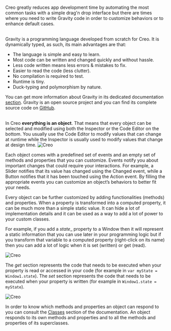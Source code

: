 Creo greatly reduces app development time by automating the most common tasks with a simple drag'n drop interface but there are times where you need to write Gravity code in order to customize behaviors or to enhance default cases.
<br><br>


Gravity is a programming language developed from scratch for Creo. It is dynamically typed, as such, its main advantages are that:
* The language is simple and easy to learn.
* Most code can be written and changed quickly and without hassle.
* Less code written means less errors & mistakes to fix.
* Easier to read the code (less clutter).
* No compilation is required to test.
* Runtime is tiny.
* Duck-typing and polymorphism by nature. 


You can get more information about Gravity in its dedicated documentation [section](https://docs.creolabs.com/gravity/).
Gravity is an open source project and you can find its complete source code on [GitHub](https://github.com/marcobambini/gravity).
<br><br>


In Creo **everything is an object**. That means that every object can be selected and modified using both the Inspector or the Code Editor on the bottom. You usually use the Code Editor to modify values that can change at runtime while the Inspector is usually used to modify values that change at design time.
![Creo](images/code_1.png)

Each object comes with a predefined set of events and an empty set of methods and properties that you can customize. Events notify you about important changes that could require your interactions. For example, a Slider notifies that its value has changed using the Changed event, while a Button notifies that it has been touched using the Action event. By filling the appropriate events you can customize an object’s behaviors to better fit your needs.

Every object can be further customized by adding functionalities (methods) and properties. 
When a property is transformed into a computed property, it can be much more than a simple static value. It can hide a lot of implementation details and it can be used as a way to add a lot of power to your custom classes.

For example, if you add a _state__ property to a Window then it will represent a static information that you can use later in your programming logic but if you transform that variable to a computed property (right-click on its name) then you can add a lot of logic when it is set (written) or get (read).

![Creo](images/code_2.png)

The _get_ section represents the code that needs to be executed when your property is read or accessed in your code (for example in ```var myState = Window1.state```). The _set_ section represents the code that needs to be executed when your property is written (for example in ```Window1.state = myState```).

![Creo](images/code_3.png)

In order to know which methods and properties an object can respond to you can consult the [Classes](https://docs.creolabs.com/classes/) section of the documentation. An object responds to its own methods and properties and to all the methods and properties of its superclasses.
